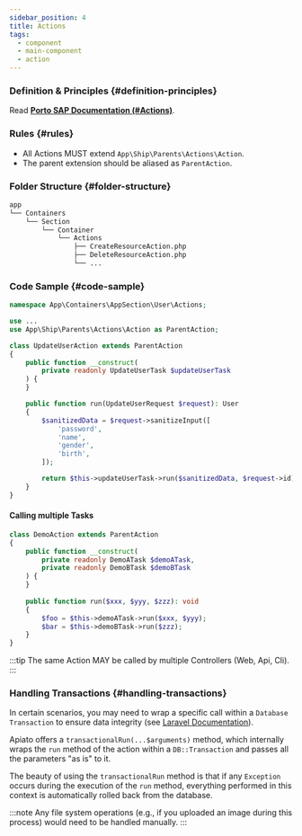 ```yaml
---
sidebar_position: 4
title: Actions
tags:
  - component
  - main-component
  - action
---
```


### Definition & Principles {#definition-principles}

Read [**Porto SAP Documentation (#Actions)**](https://github.com/Mahmoudz/Porto#definitions--principles).

### Rules {#rules}

- All Actions MUST extend `App\Ship\Parents\Actions\Action`.
- The parent extension should be aliased as `ParentAction`.

### Folder Structure {#folder-structure}

```markdown
app
└── Containers
    └── Section
        └── Container
            └── Actions
                ├── CreateResourceAction.php
                ├── DeleteResourceAction.php
                └── ...
```

### Code Sample {#code-sample}

```php
namespace App\Containers\AppSection\User\Actions;

use ...
use App\Ship\Parents\Actions\Action as ParentAction;

class UpdateUserAction extends ParentAction
{
    public function __construct(
        private readonly UpdateUserTask $updateUserTask
    ) {
    }

    public function run(UpdateUserRequest $request): User
    {
        $sanitizedData = $request->sanitizeInput([
            'password',
            'name',
            'gender',
            'birth',
        ]);

        return $this->updateUserTask->run($sanitizedData, $request->id);
    }
}
```

#### Calling multiple Tasks

```php
class DemoAction extends ParentAction
{
    public function __construct(
        private readonly DemoATask $demoATask,
        private readonly DemoBTask $demoBTask
    ) {
    }
    
    public function run($xxx, $yyy, $zzz): void
    {
        $foo = $this->demoATask->run($xxx, $yyy);
        $bar = $this->demoBTask->run($zzz);
    }
}
```

:::tip
The same Action MAY be called by multiple Controllers (Web, Api, Cli).
:::

### Handling Transactions {#handling-transactions}

In certain scenarios, you may need to wrap a specific call within a `Database Transaction` to ensure data integrity
(see [Laravel Documentation](https://laravel.com/docs/master/database#database-transactions)).

Apiato offers a `transactionalRun(...$arguments)` method,
which internally wraps the `run` method of the action within a `DB::Transaction` and passes all the parameters "as is"
to it.

The beauty of using the `transactionalRun` method is
that if any `Exception` occurs during the execution of the `run` method,
everything performed in this context is automatically rolled back from the database.

:::note
Any file system operations
(e.g., if you uploaded an image during this process) would need to be handled manually.
:::
